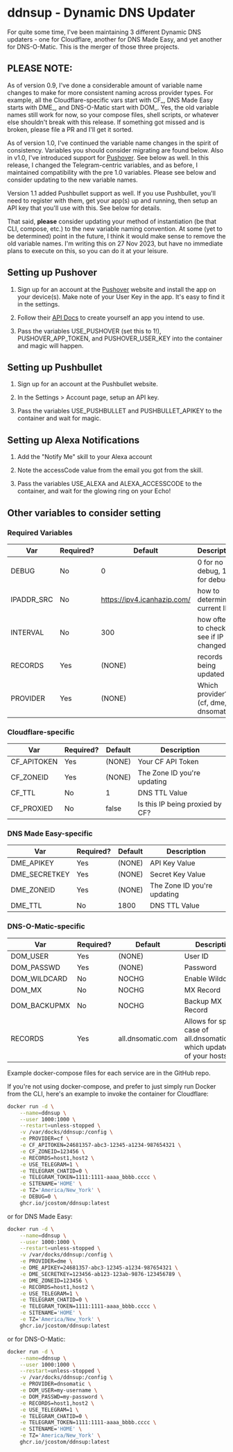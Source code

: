 # ddnsup - Dynamic DNS Updater

For quite some time, I've been maintaining 3 different Dynamic DNS updaters - one for Cloudflare, another for DNS Made Easy, and yet another for DNS-O-Matic. This is the merger of those three projects.

## PLEASE NOTE:

As of version 0.9, I've done a considerable amount of variable name changes to make for more consistent naming across provider types. For example, all the Cloudflare-specific vars start with CF_, DNS Made Easy starts with DME_, and DNS-O-Matic start with DOM_. Yes, the old variable names still work for now, so your compose files, shell scripts, or whatever else shouldn't break with this release. If something got missed and is broken, please file a PR and I'll get it sorted.

As of version 1.0, I've continued the variable name changes in the spirit of consistency. Variables you should consider migrating are found below. Also in v1.0, I've introduced support for [Pushover](https://pushover.net/). See below as well. In this release, I changed the Telegram-centric variables, and as before, I maintained compatibility with the pre 1.0 variables. Please see below and consider updating to the new variable names.

Version 1.1 added Pushbullet support as well. If you use Pushbullet, you'll need to register with them, get your app(s) up and running, then setup an API key that you'll use with this. See below for details.

That said, **please** consider updating your method of instantiation (be that CLI, compose, etc.) to the new variable naming convention. At some (yet to be determined) point in the future, I think it would make sense to remove the old variable names. I'm writing this on 27 Nov 2023, but have no immediate plans to execute on this, so you can do it at your leisure.

## Setting up Pushover

1. Sign up for an account at the [Pushover](https://pushover.net/) website and install the app on your device(s). Make note of your User Key in the app. It's easy to find it in the settings.

2. Follow their [API Docs](https://pushover.net/api) to create yourself an app you intend to use.

3. Pass the variables USE_PUSHOVER (set this to 1!), PUSHOVER_APP_TOKEN, and PUSHOVER_USER_KEY into the container and magic will happen.

## Setting up Pushbullet

1. Sign up for an account at the Pushbullet website.

2. In the Settings > Account page, setup an API key.

3. Pass the variables USE_PUSHBULLET and PUSHBULLET_APIKEY to the container and wait for magic.

## Setting up Alexa Notifications

1. Add the "Notify Me" skill to your Alexa account

2. Note the accessCode value from the email you got from the skill.

3. Pass the variables USE_ALEXA and ALEXA_ACCESSCODE to the container, and wait for the glowing ring on your Echo!

## Other variables to consider setting

### Required Variables

| **Var** | **Required?** | **Default** | **Description** |
|---|---|---|---|
| DEBUG | No | 0 | 0 for no debug, 1 for debug |
| IPADDR_SRC | No | https://ipv4.icanhazip.com/ | how to determine current IP |
| INTERVAL | No | 300 | how often to check to see if IP changed |
| RECORDS | Yes | (NONE) | records being updated |
| PROVIDER | Yes | (NONE) | Which provider? (cf, dme, dnsomatic) |

### Cloudflare-specific

| **Var** | **Required?** | **Default** | **Description** |
|---|---|---|---|
| CF_APITOKEN | Yes | (NONE) | Your CF API Token |
| CF_ZONEID | Yes | (NONE) | The Zone ID you're updating |
| CF_TTL | No | 1 | DNS TTL Value |
| CF_PROXIED | No | false | Is this IP being proxied by CF? |

### DNS Made Easy-specific

| **Var** | **Required?** | **Default** | **Description** |
|---|---|---|---|
| DME_APIKEY | Yes | (NONE) | API Key Value |
| DME_SECRETKEY | Yes | (NONE) | Secret Key Value |
| DME_ZONEID | Yes | (NONE) | The Zone ID you're updating |
| DME_TTL | No | 1800 | DNS TTL Value |

### DNS-O-Matic-specific

| **Var** | **Required?** | **Default** | **Description** |
|---|---|---|---|
| DOM_USER | Yes | (NONE) | User ID |
| DOM_PASSWD | Yes | (NONE) | Password |
| DOM_WILDCARD | No | NOCHG | Enable Wildcard |
| DOM_MX | No | NOCHG | MX Record |
| DOM_BACKUPMX | No | NOCHG | Backup MX Record |
| RECORDS | Yes | all.dnsomatic.com | Allows for special case of all.dnsomatic.com, which updates all of your hosts |

Example docker-compose files for each service are in the GitHub repo.

If you're not using docker-compose, and prefer to just simply run Docker from the CLI, here's an example to invoke the container for Cloudflare:

```bash
docker run -d \
    --name=ddnsup \
    --user 1000:1000 \
    --restart=unless-stopped \
    -v /var/docks/ddnsup:/config \
    -e PROVIDER=cf \
    -e CF_APITOKEN=24681357-abc3-12345-a1234-987654321 \
    -e CF_ZONEID=123456 \
    -e RECORDS=host1,host2 \
    -e USE_TELEGRAM=1 \
    -e TELEGRAM_CHATID=0 \
    -e TELEGRAM_TOKEN=1111:1111-aaaa_bbbb.cccc \
    -e SITENAME='HOME' \
    -e TZ='America/New_York' \
    -e DEBUG=0 \
    ghcr.io/jcostom/ddnsup:latest
```

or for DNS Made Easy:

```bash
docker run -d \
    --name=ddnsup \
    --user 1000:1000 \
    --restart=unless-stopped \
    -v /var/docks/ddnsup:/config \
    -e PROVIDER=dme \
    -e DME_APIKEY=24681357-abc3-12345-a1234-987654321 \
    -e DME_SECRETKEY=123456-ab123-123ab-9876-123456789 \
    -e DME_ZONEID=123456 \
    -e RECORDS=host1,host2 \
    -e USE_TELEGRAM=1 \
    -e TELEGRAM_CHATID=0 \
    -e TELEGRAM_TOKEN=1111:1111-aaaa_bbbb.cccc \
    -e SITENAME='HOME' \
    -e TZ='America/New_York' \
    ghcr.io/jcostom/ddnsup:latest
```

or for DNS-O-Matic:

```bash
docker run -d \
    --name=ddnsup \
    --user 1000:1000 \
    --restart=unless-stopped \
    -v /var/docks/ddnsup:/config \
    -e PROVIDER=dnsomatic \
    -e DOM_USER=my-username \
    -e DOM_PASSWD=my-password \
    -e RECORDS=host1,host2 \
    -e USE_TELEGRAM=1 \
    -e TELEGRAM_CHATID=0 \
    -e TELEGRAM_TOKEN=1111:1111-aaaa_bbbb.cccc \
    -e SITENAME='HOME' \
    -e TZ='America/New_York' \
    ghcr.io/jcostom/ddnsup:latest
```
